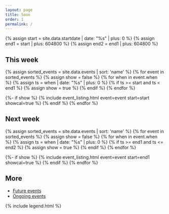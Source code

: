 ```yaml
---
layout: page
title: Soon
order: 1
permalink: /
---
```


{% assign start = site.data.startdate | date: "%s" | plus: 0 %}
{% assign end1 = start | plus: 604800 %}
{% assign end2 = end1 | plus: 604800 %}

<h2>This week</h2>
<div class="flex-order listings" id="this-week-listings">
{% assign sorted_events = site.data.events | sort: 'name' %}
{% for event in sorted_events %}
  {% assign show = false %}
  {% for when in event.when %}
    {% assign ts = when | date: "%s" | plus: 0 %}
    {% if ts >= start and ts < end1 %}
      {% assign show = true %}
    {% endif %}
  {% endfor %}
  
  {%- if show %}
    {% include event_listing.html event=event start=start showcal=true %}
  {% endif %}
{% endfor %}
</div>

<h2>Next week</h2>
<div class="flex-order listings">
{% assign sorted_events = site.data.events | sort: 'name' %}
{% for event in sorted_events %}
  {% assign show = false %}
  {% for when in event.when %}
    {% assign ts = when | date: "%s" | plus: 0 %}
    {% if ts >= end1 and ts <= end2 %}
      {% assign show = true %}
    {% endif %}
  {% endfor %}
  
  {%- if show %}
    {% include event_listing.html event=event start=end1 showcal=true %}
  {% endif %}
{% endfor %}
</div>

<script>
const thisweek_end = {{ end1 }};
const nextweek_end = {{ end2 }};
function startOfToday() {
  let now = new Date();
  let offset = now.getTimezoneOffset();
  now.setHours(0,0,0,0);
  const ts = Math.floor(now.getTime()/1000) - (offset * 60) - 1;
  return ts;
}
function fadePastEvents() {
  const now = startOfToday();
  Array.from(document.querySelectorAll('[data-dates]')).forEach(elem => {
    let whens = elem.getAttribute('data-dates')
    .trim()
    .split(' ')
    .map(s => Number(s))
    .filter(when => {
      if (when > nextweek_end) {
        // date is not in view
        return false;
      }
      if (when < now) {
        // event has passed
        return false;
      } else {
        // still time in the future
        return true;
      }
    })
    if (!whens.length) {
      elem.classList.add('finished');
    }
  })
}
fadePastEvents();
</script>

<h2>More</h2>

- <a href="{{ site.baseurl }}/all/">Future events</a>
- <a href="{{ site.baseurl }}/ongoing/">Ongoing events</a>

{% include legend.html %}
